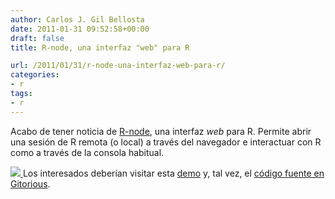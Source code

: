 ```yaml
---
author: Carlos J. Gil Bellosta
date: 2011-01-31 09:52:58+00:00
draft: false
title: R-node, una interfaz "web" para R

url: /2011/01/31/r-node-una-interfaz-web-para-r/
categories:
- r
tags:
- r
---
```


Acabo de tener noticia de [R-node](http://squirelove.net/r-node/doku.php), una interfaz _web_ para R. Permite abrir una sesión de R remota (o local) a través del navegador e interactuar con R como a través de la consola habitual.

[](/wp-uploads/2011/01/r_node.png#center)[![](/wp-uploads/2011/01/r_node1.png#center)
](/wp-uploads/2011/01/r_node1.png#center)
Los interesados deberían visitar esta [demo](http://69.164.204.238:2904/) y, tal vez, el [código fuente en Gitorious](http://gitorious.org/r-node/r-node).
